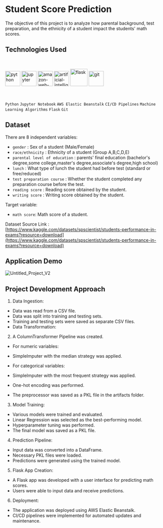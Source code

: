 # Student Score Prediction
The objective of this project is to analyze how parental background, test preparation, and the ethnicity of a student impact the students' math scores.



## Technologies Used
</h3>
<br>
<p align="left">
        <img width="48" height="48" src="https://img.icons8.com/fluency/48/python.png" alt="python"/>
        <img width="48" height="48" src="https://img.icons8.com/fluency/48/jupyter.png" alt="jupyter"/>
        <img width="48" height="48" src="https://img.icons8.com/color/48/amazon-web-services.png" alt="amazon-web-services"/>
        <img width="48" height="48" src="https://img.icons8.com/color/48/artificial-intelligence.png" alt="artificial-intelligence"/>
        <img width="55" height="55" src="https://img.icons8.com/nolan/64/flask.png" alt="flask"/>
        <img width="48" height="48" src="https://img.icons8.com/color/48/git.png" alt="git"/>

</p>
</div>
<br>

`Python`  `Jupyter Notebook` `AWS Elastic Beanstalk`  `CI/CD Pipelines`  `Machine Learning Algorithms`  `Flask`  `Git`

## Dataset
There are 8 independent variables:

- `gender` : Sex of a student (Male/Female)
- `race/ethnicity` : Ethnicity of a student (Group A,B,C,D,E)
- `parental level of education` : parents' final education (bachelor's degree,some college,master's degree,associate's degree,high school)
- `lunch` : What type of lunch the student had before test (standard or free/reduced)
- `test preparation course` : Whether the student completed any preparation course before the test.
- `reading score` : Reading score obtained by the student.
- `writing score` : Writing score obtained by the student.

Target variable:

- `math score`: Math score of a student.

Dataset Source Link :
[https://www.kaggle.com/datasets/spscientist/students-performance-in-exams?resource=download](https://www.kaggle.com/datasets/spscientist/students-performance-in-exams?resource=download)

## Application Demo
![Untitled_Project_V2](https://github.com/user-attachments/assets/958ce035-cf81-47a7-a3cf-8adf533585e3)

## Project Development Approach
1. Data Ingestion:

- Data was read from a CSV file.
- Data was split into training and testing sets.
- Training and testing sets were saved as separate CSV files.
- Data Transformation:

2. A ColumnTransformer Pipeline was created.
- For numeric variables:
- SimpleImputer with the median strategy was applied.
  
- For categorical variables:
- SimpleImputer with the most frequent strategy was applied.
- One-hot encoding was performed.

- The preprocessor was saved as a PKL file in the artifacts folder.

3. Model Training:
- Various models were trained and evaluated.
- Linear Regression was selected as the best-performing model.
- Hyperparameter tuning was performed.
- The final model was saved as a PKL file.

4. Prediction Pipeline:
- Input data was converted into a DataFrame.
- Necessary PKL files were loaded.
- Predictions were generated using the trained model.

5. Flask App Creation:

- A Flask app was developed with a user interface for predicting math scores.
- Users were able to input data and receive predictions.

6. Deployment:

- The application was deployed using AWS Elastic Beanstalk.
- CI/CD pipelines were implemented for automated updates and maintenance.
